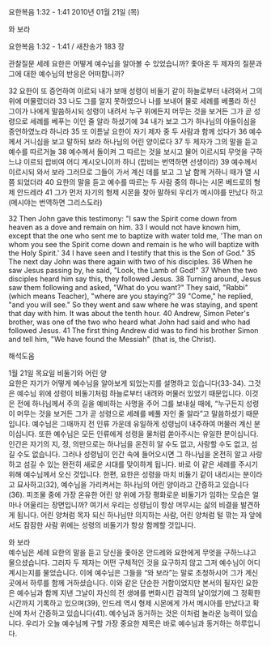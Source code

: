 요한복음 1:32 - 1:41 
2010년 01월 21일 (목)

와 보라



요한복음 1:32 - 1:41 / 새찬송가 183 장


관찰질문
세례 요한은 어떻게 예수님을 알아볼 수 있었습니까?
좇아온 두 제자의 질문과 그에 대한 예수님의 반응은 어떠합니까?

32 요한이 또 증언하여 이르되 내가 보매 성령이 비둘기 같이 하늘로부터 내려와서 그의 위에 머물렀더라 33 나도 그를 알지 못하였으나 나를 보내어 물로 세례를 베풀라 하신 그이가 나에게 말씀하시되 성령이 내려서 누구 위에든지 머무는 것을 보거든 그가 곧 성령으로 세례를 베푸는 이인 줄 알라 하셨기에 34 내가 보고 그가 하나님의 아들이심을 증언하였노라 하니라 35 또 이튿날 요한이 자기 제자 중 두 사람과 함께 섰다가 36 예수께서 거니심을 보고 말하되 보라 하나님의 어린 양이로다 
37 두 제자가 그의 말을 듣고 예수를 따르거늘 38 예수께서 돌이켜 그 따르는 것을 보시고 물어 이르시되 무엇을 구하느냐 이르되 랍비여 어디 계시오니이까 하니 (랍비는 번역하면 선생이라) 39 예수께서 이르시되 와서 보라 그러므로 그들이 가서 계신 데를 보고 그 날 함께 거하니 때가 열 시쯤 되었더라 40 요한의 말을 듣고 예수를 따르는 두 사람 중의 하나는 시몬 베드로의 형제 안드레라 41 그가 먼저 자기의 형제 시몬을 찾아 말하되 우리가 메시야를 만났다 하고 (메시야는 번역하면 그리스도라)  

32 Then John gave this testimony: "I saw the Spirit come down from heaven as a dove and remain on him. 33 I would not have known him, except that the one who sent me to baptize with water told me, 'The man on whom you see the Spirit come down and remain is he who will baptize with the Holy Spirit.' 34 I have seen and I testify that this is the Son of God." 35 The next day John was there again with two of his disciples. 36 When he saw Jesus passing by, he said, "Look, the Lamb of God!" 
37 When the two disciples heard him say this, they followed Jesus. 38 Turning around, Jesus saw them following and asked, "What do you want?" They said, "Rabbi" (which means Teacher), "where are you staying?" 39 "Come," he replied, "and you will see." So they went and saw where he was staying, and spent that day with him. It was about the tenth hour. 40 Andrew, Simon Peter's brother, was one of the two who heard what John had said and who had followed Jesus. 41 The first thing Andrew did was to find his brother Simon and tell him, "We have found the Messiah" (that is, the Christ).

해석도움





1월 21일 목요일
비둘기와 어린 양  
요한은 자기가 어떻게 예수님을 알아보게 되었는지를 설명하고 있습니다(33-34). 그것은 예수님 위에 성령이 비둘기처럼 하늘로부터 내려와 머물러 있었기 때문입니다. 이것은 전에 하나님께서 주의 길을 예비하는 사명을 주어 그를 보내실 때에, “누구든지 성령이 머무는 것을 보거든 그가 곧 성령으로 세례를 베풀 자인 줄 알라”고 말씀하셨기 때문입니다. 예수님은 그때까지 전 인류 가운데 유일하게 성령님이 내주하여 머물러 계신 분이십니다. 또한 예수님은 모든 인류에게 성령을 물처럼 쏟아주시는 유일한 분이십니다. 인간은 자기의 지, 정, 의만으로는 하나님을 온전히 알 수도 없고, 사랑할 수도 없고, 섬길 수도 없습니다. 그러나 성령님이 인간 속에 들어오시면 그 하나님을 온전히 알고 사랑하고 섬길 수 있는 완전히 새로운 시대를 맞이하게 됩니다. 바로 이 같은 세례를 주시기 위해 예수님께서 오신 것입니다. 한편, 요한은 성령을 마치 비둘기 같이 내리시는 분이라고 묘사하고(32), 예수님을 가리켜서는 하나님의 어린 양이라고 간증하고 있습니다(36). 피조물 중에 가장 온유한 어린 양 위에 가장 평화로운 비둘기가 임하는 모습은 얼마나 어울리는 장면입니까? 여기서 우리는 성령님이 항상 머무시는 삶의 비결을 발견하게 됩니다. 어린 양처럼 목자 되신 하나님만 의지하는 사람, 어린 양처럼 털 깎는 자 앞에서도 잠잠한 사람 위에는 성령의 비둘기가 항상 함께할 것입니다.

와 보라  
예수님은 세례 요한의 말을 듣고 당신을 좇아온 안드레와 요한에게 무엇을 구하느냐고 물으셨습니다. 그러자 두 제자는 어떤 구체적인 것을 요구하지 않고 그저 예수님이 어디 계시는지를 물었습니다. 이에 예수님은 그들을 “와 보라”는 말로 초청하시어 그가 계신 곳에서 하루를 함께 거하셨습니다. 이와 같은 단순한 거함이었지만 본서의 필자인 요한은 예수님과 함께 지낸 그날이 자신의 전 생애를 변화시킨 감격의 날이었기에 그 정확한 시간까지 기록하고 있으며(39), 안드레 역시 형제 시몬에게 가서 메시아를 만났다고 확신에 차서 간증하고 있습니다(41). 예수님과 동거하는 것은 이처럼 놀라운 능력이 있습니다. 우리가 오늘 예수님께 구할 가장 중요한 제목은 바로 예수님과 동거하는 하루입니다.